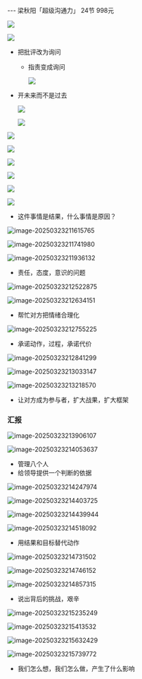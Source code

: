 --- 梁秋阳「超级沟通力」 24节 998元

![](../../assets/2025-03-20-22-50-14-image.png)

![](../../assets/2025-03-20-22-54-44-image.png)

- 把批评改为询问
  
  - 指责变成询问
    
    ![](../../assets/2025-03-20-23-06-51-image.png)

- 开未来而不是过去
  
  ![](../../assets/2025-03-20-23-13-43-image.png)
  
  ![](../../assets/2025-03-20-23-14-46-image.png)

![](../../assets/2025-03-20-23-18-43-image.png)

![](../../assets/2025-03-20-23-21-29-image.png)

![](../../assets/2025-03-20-23-22-54-image.png)

![](../../assets/2025-03-20-23-24-19-image.png)

![](../../assets/2025-03-20-23-28-57-image.png)

![](../../assets/2025-03-20-23-32-00-image.png)

- 这件事情是结果，什么事情是原因？

![image-20250323211615765](./assets/image-20250323211615765.png)

![image-20250323211741980](./assets/image-20250323211741980.png)

![image-20250323211936132](./assets/image-20250323211936132.png)

- 责任，态度，意识的问题

![image-20250323212522875](./assets/image-20250323212522875.png)

![image-20250323212634151](./assets/image-20250323212634151.png)

- 帮忙对方把情绪合理化

![image-20250323212755225](./assets/image-20250323212755225.png)

- 承诺动作，过程，承诺代价

![image-20250323212841299](./assets/image-20250323212841299.png)

![image-20250323213033147](./assets/image-20250323213033147.png)

![image-20250323213218570](./assets/image-20250323213218570.png)

- 让对方成为参与者，扩大战果，扩大框架

### 汇报

![image-20250323213906107](./assets/image-20250323213906107.png)

![image-20250323214053637](./assets/image-20250323214053637.png)

- 管理八个人
- 给领导提供一个判断的依据

![image-20250323214247974](./assets/image-20250323214247974.png)

![image-20250323214403725](./assets/image-20250323214403725.png)

![image-20250323214439944](./assets/image-20250323214439944.png)

![image-20250323214518092](./assets/image-20250323214518092.png)

- 用结果和目标替代动作

![image-20250323214731502](./assets/image-20250323214731502.png)

![image-20250323214746152](./assets/image-20250323214746152.png)

![image-20250323214857315](./assets/image-20250323214857315.png)

- 说出背后的挑战，艰辛

![image-20250323215235249](./assets/image-20250323215235249.png)

![image-20250323215413532](./assets/image-20250323215413532.png)

![image-20250323215632429](./assets/image-20250323215632429.png)

![image-20250323215739772](./assets/image-20250323215739772.png)

- 我们怎么想，我们怎么做，产生了什么影响

